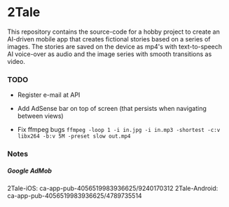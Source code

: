 # 2Tale

This repository contains the source-code for a hobby project to create an AI-driven mobile app that creates fictional stories based on a series of images.
The stories are saved on the device as mp4's with text-to-speech AI voice-over as audio and the image series with smooth transitions as video.


### TODO
- Register e-mail at API
- Add AdSense bar on top of screen (that persists when navigating between views)

- Fix ffmpeg bugs
`ffmpeg -loop 1 -i in.jpg -i in.mp3 -shortest -c:v libx264 -b:v 5M -preset slow out.mp4`


### Notes

##### Google AdMob
2Tale-iOS: ca-app-pub-4056519983936625/9240170312
2Tale-Android: ca-app-pub-4056519983936625/4789735514

